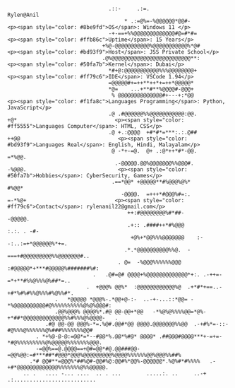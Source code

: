                                     .::-     .:=.                                                            Rylen@Anil
                                         * .:=@%=-%@@@@@@*@@#-                                              <p><span style="color: #8be9fd">OS</span>: Windows 11 </p>
                                    -+-==+%%@@@@@@@@@@@@@#@=#*#=                                             <p><span style="color: #ffb86c">Uptime</span>: 15 Years</p>  
                                  +%@-@@@@@@@@@@@%@@@@@@@@@@@%*@#                                            <p><span style="color: #bd93f9">Host</span>: JSS Private School</p>  
                                  .@%@@@@@@@@@@@@@@@@@@@@@@@@@**:                                            <p><span style="color: #50fa7b">Kernel</span>: Dubai</p>  
                                    *#+@:@@@@@@@@@@@%%%@@@@@@@@+                                             <p><span style="color: #ff79c6">IDE</span>: VSCode 1.94</p>  
                                    =@@@@@#+=++**++*+=++*@@@@@*                                              
                                    *@=    ...+**#**%@@@@#-@@@+                                              
                                     % @@@@@@@@@@@@@@#+---+:*@@                                              <p><span style="color: #f1fa8c">Languages Programming</span>: Python, JavaScript</p>  
                                    .@ .#@@@@@@%%@@@@@@@@@@@:@@.           +@*                               <p><span style="color: #ff5555">Languages Computer</span>: HTML, CSS</p>  
                                    .@ +.:@@@@  +#*#*=***:.:.@##          ++@@                               <p><span style="color: #bd93f9">Languages Real</span>: English, Hindi, Malayalam</p>  
                                     @ -*+-=@.  @+ .:@*++*#*-@@.         =*%@@.                              
                                      .-@@@@@.@@%@@@@@@@%%@@@#.           -%@@@.                             <p><span style="color: #50fa7b">Hobbies</span>: CyberSecurity, Games</p>  
                                     .==*@@* +@@@@@**#%@@@%@%*             #%@@*                             
                                        -@@@@.  =+++*#@@@%#=:.             =-*%@+                            <p><span style="color: #ff79c6">Contact</span>: rylenanil22@gmail.com</p>  
                                          ++:#@@@@@@@@%#*##-                -@@@@@.                          
                                          .+:: .####++*#%@@@              :.:. . -#-                         
                                           +@%+*@@%%%@@@@@@@    :--:..:=+*@@@@@@%*+=.                        
                                         .*.*@@@@@@@@@@%%@.  -===+#@@@@@@@@@%%@@@@@@@#..                     
                                       . @=  -%@@@%%%%%%@@@ :#@@@@@*+***#@@@@@%#######%#:                    
                               .   .@#=@# @@@@+%@@@@@@@@@@@@@*+:. .-++=-=*+**#%%@%%%@%##*=..                 
                             .  +@@@% @@%*  :@@@@@@@@@@@@%@  .+*#*+==..-+#*%#%#%%@%%%#%@%%#*.                
                   .   *@@@@@ *@@@%-.*@@+@-:-  ..-+-...::*@@= -*%@@@@@@@@@@#@%%%%%%%%%%@%@%@@@#:             
                   .@@%@@@% @@@@%*.#@ @@-@@+*@@   -*%@%@%%%%@@=*@%-+*##*@@@@@@@@@@@@@%%#%%%@%@@@@-   .       
                .#@ @@-@@ @@@%-*=.%@#.@@#*@@ @@@@.@@@@@@@%%@@  .-+#%*=-::-#@%%%@%%%%%%@%###%%%%%%%@@#        
             . *+%@-@-@:=@@*=*--#@@*%.@@*%#@* @@@@* .##@@@#@@@@***+-=+=-*#@%%%%%%%%%@%@@@@@%%%%%%%@@@.       
             -=@@%==@.@@@@==+@#=@@*#@.@@###@@-=@@%@@:=#***##*#@@@*@@@%@@@@@@@@@%@@@@%%%%%%@@%@@@%%##%        
           .*# @@#**=@@@%*##%@#-@@#%@:@@#%*@@%-@@@@@@*.%@%#*#%%%%   .-+#*@@@@@@@@@@@@@%%%%%%%@%%@@@@@.       
         .. .   .... -... ....  .. . ...        .....:. ..     ..-+      .:..........................   
